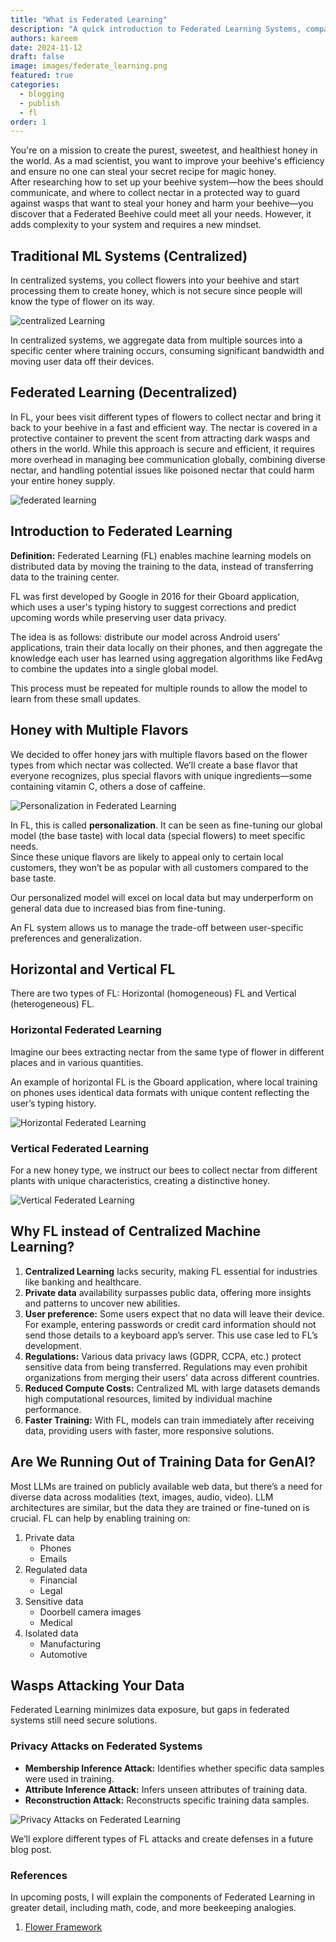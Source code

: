 ```yaml
---
title: "What is Federated Learning"
description: "A quick introduction to Federated Learning Systems, comparing them with centralized machine learning systems in a simple style."
authors: kareem
date: 2024-11-12
draft: false
image: images/federate_learning.png
featured: true
categories:
  - blogging
  - publish
  - fl
order: 1
---
```


You're on a mission to create the purest, sweetest, and healthiest honey in the world. As a mad scientist, you want to improve your beehive's efficiency and ensure no one can steal your secret recipe for magic honey.  
After researching how to set up your beehive system—how the bees should communicate, and where to collect nectar in a protected way to guard against wasps that want to steal your honey and harm your beehive—you discover that a Federated Beehive could meet all your needs. However, it adds complexity to your system and requires a new mindset.

## Traditional ML Systems (Centralized)

In centralized systems, you collect flowers into your beehive and start processing them to create honey, which is not secure since people will know the type of flower on its way.

![centralized Learning](images/centralized_learning.png)

In centralized systems, we aggregate data from multiple sources into a specific center where training occurs, consuming significant bandwidth and moving user data off their devices.

## Federated Learning (Decentralized)

In FL, your bees visit different types of flowers to collect nectar and bring it back to your beehive in a fast and efficient way. The nectar is covered in a protective container to prevent the scent from attracting dark wasps and others in the world. While this approach is secure and efficient, it requires more overhead in managing bee communication globally, combining diverse nectar, and handling potential issues like poisoned nectar that could harm your entire honey supply.

![federated learning](images/federate_learning.png)

## Introduction to Federated Learning

**Definition:** Federated Learning (FL) enables machine learning models on distributed data by moving the training to the data, instead of transferring data to the training center.

FL was first developed by Google in 2016 for their Gboard application, which uses a user's typing history to suggest corrections and predict upcoming words while preserving user data privacy.

The idea is as follows: distribute our model across Android users’ applications, train their data locally on their phones, and then aggregate the knowledge each user has learned using aggregation algorithms like FedAvg to combine the updates into a single global model.

This process must be repeated for multiple rounds to allow the model to learn from these small updates.

## Honey with Multiple Flavors

We decided to offer honey jars with multiple flavors based on the flower types from which nectar was collected. We’ll create a base flavor that everyone recognizes, plus special flavors with unique ingredients—some containing vitamin C, others a dose of caffeine.

![Personalization in Federated Learning](images/multiple_honey_flavors.png)

In FL, this is called **personalization**. It can be seen as fine-tuning our global model (the base taste) with local data (special flowers) to meet specific needs.  
Since these unique flavors are likely to appeal only to certain local customers, they won’t be as popular with all customers compared to the base taste.

Our personalized model will excel on local data but may underperform on general data due to increased bias from fine-tuning.

An FL system allows us to manage the trade-off between user-specific preferences and generalization.

## Horizontal and Vertical FL

There are two types of FL: Horizontal (homogeneous) FL and Vertical (heterogeneous) FL.

### Horizontal Federated Learning

Imagine our bees extracting nectar from the same type of flower in different places and in various quantities.

An example of horizontal FL is the Gboard application, where local training on phones uses identical data formats with unique content reflecting the user’s typing history.

![Horizontal Federated Learning](images/horizontal_fl.png)

### Vertical Federated Learning

For a new honey type, we instruct our bees to collect nectar from different plants with unique characteristics, creating a distinctive honey.

![Vertical Federated Learning](images/vertical_fl.png)

## Why FL instead of Centralized Machine Learning?

1. **Centralized Learning** lacks security, making FL essential for industries like banking and healthcare.
2. **Private data** availability surpasses public data, offering more insights and patterns to uncover new abilities.
3. **User preference:** Some users expect that no data will leave their device. For example, entering passwords or credit card information should not send those details to a keyboard app’s server. This use case led to FL’s development.
4. **Regulations:** Various data privacy laws (GDPR, CCPA, etc.) protect sensitive data from being transferred. Regulations may even prohibit organizations from merging their users' data across different countries.
5. **Reduced Compute Costs:** Centralized ML with large datasets demands high computational resources, limited by individual machine performance.
6. **Faster Training:** With FL, models can train immediately after receiving data, providing users with faster, more responsive solutions.

## Are We Running Out of Training Data for GenAI?

Most LLMs are trained on publicly available web data, but there’s a need for diverse data across modalities (text, images, audio, video). LLM architectures are similar, but the data they are trained or fine-tuned on is crucial. FL can help by enabling training on:

1. Private data
   - Phones
   - Emails
2. Regulated data
   - Financial
   - Legal
3. Sensitive data
   - Doorbell camera images
   - Medical
4. Isolated data
   - Manufacturing
   - Automotive

## Wasps Attacking Your Data

Federated Learning minimizes data exposure, but gaps in federated systems still need secure solutions.

### Privacy Attacks on Federated Systems

- **Membership Inference Attack:** Identifies whether specific data samples were used in training.
- **Attribute Inference Attack:** Infers unseen attributes of training data.
- **Reconstruction Attack:** Reconstructs specific training data samples.

![Privacy Attacks on Federated Learning](images/privacy_attack.png)

We’ll explore different types of FL attacks and create defenses in a future blog post.

### References

In upcoming posts, I will explain the components of Federated Learning in greater detail, including math, code, and more beekeeping analogies.

1. [Flower Framework](https://flower.ai/docs/framework/tutorial-series-what-is-federated-learning.html#Challenges-of-classical-machine-learning)
